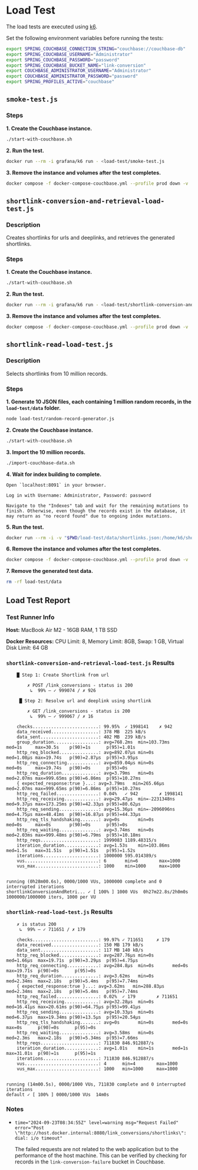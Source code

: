 # Load Test

The load tests are executed using [k6](https://grafana.com/docs/k6/latest/set-up/install-k6/#docker).

Set the following environment variables before running the tests:

```bash
export SPRING_COUCHBASE_CONNECTION_STRING="couchbase://couchbase-db"
export SPRING_COUCHBASE_USERNAME="Administrator"
export SPRING_COUCHBASE_PASSWORD="password"
export SPRING_COUCHBASE_BUCKET_NAME="link-conversion"
export COUCHBASE_ADMINISTRATOR_USERNAME="Administrator"
export COUCHBASE_ADMINISTRATOR_PASSWORD="password"
export SPRING_PROFILES_ACTIVE="couchbase"
```

## `smoke-test.js`

### Steps

**1. Create the Couchbase instance.**

```bash
./start-with-couchbase.sh
```

**2. Run the test.**

```bash
docker run --rm -i grafana/k6 run - <load-test/smoke-test.js
```

**3. Remove the instance and volumes after the test completes.**

```bash
docker compose -f docker-compose-couchbase.yml --profile prod down -v
```

## `shortlink-conversion-and-retrieval-load-test.js`

### Description

Creates shortlinks for urls and deeplinks, and retrieves the generated shortlinks.

### Steps

**1. Create the Couchbase instance.**

```bash
./start-with-couchbase.sh
```

**2. Run the test.**

```bash
docker run --rm -i grafana/k6 run - <load-test/shortlink-conversion-and-retrieval-load-test.js
```

**3. Remove the instance and volumes after the test completes.**

```bash
docker compose -f docker-compose-couchbase.yml --profile prod down -v
```

## `shortlink-read-load-test.js`

### Description

Selects shortlinks from 10 million records.

### Steps

**1. Generate 10 JSON files, each containing 1 million random records, in the `load-test/data` folder.**

```bash
node load-test/random-record-generator.js
```

**2. Create the Couchbase instance.**

```bash
./start-with-couchbase.sh
```

**3. Import the 10 million records.**

```bash
./import-couchbase-data.sh
```

**4. Wait for index building to complete.**

```text
Open `localhost:8091` in your browser.

Log in with Username: Administrator, Password: password

Navigate to the "Indexes" tab and wait for the remaining mutations to finish. Otherwise, even though the records exist in the database, it may return as "no record found" due to ongoing index mutations.
```

**5. Run the test.**

```bash
docker run --rm -i -v "$PWD/load-test/data/shortlinks.json:/home/k6/shortlinks.json" grafana/k6 run - <load-test/shortlink-read-load-test.js
```

**6. Remove the instance and volumes after the test completes.**

```bash
docker compose -f docker-compose-couchbase.yml --profile prod down -v
```

**7. Remove the generated test data.**

```bash
rm -rf load-test/data
```

## Load Test Report

### Test Runner Info

**Host:** MacBook Air M2 - 16GB RAM, 1 TB SSD

**Docker Resources:** CPU Limit: 8, Memory Limit: 8GB, Swap: 1 GB, Virtual Disk Limit: 64 GB

### `shortlink-conversion-and-retrieval-load-test.js` Results

```text
    █ Step 1: Create Shortlink from url

        ✗ POST /link_conversions - status is 200
         ↳  99% — ✓ 999074 / ✗ 926

     █ Step 2: Resolve url and deeplink using shortlink

        ✗ GET /link_conversions - status is 200
         ↳  99% — ✓ 999067 / ✗ 16

    checks.........................: 99.95%  ✓ 1998141    ✗ 942
    data_received..................: 378 MB  225 kB/s
    data_sent......................: 402 MB  239 kB/s
    group_duration.................: avg=768.2ms  min=103.73ms   med=1s     max=30.5s    p(90)=1s      p(95)=1.01s
    http_req_blocked...............: avg=892.07µs min=0s         med=1.08µs max=19.74s   p(90)=2.87µs  p(95)=3.95µs
    http_req_connecting............: avg=859.04µs min=0s         med=0s     max=19.74s   p(90)=0s      p(95)=0s
    http_req_duration..............: avg=3.79ms   min=0s         med=2.07ms max=999.65ms p(90)=6.86ms  p(95)=10.27ms
    { expected_response:true }...: avg=3.79ms   min=265.66µs   med=2.07ms max=999.65ms p(90)=6.86ms  p(95)=10.27ms
    http_req_failed................: 0.04%   ✓ 942        ✗ 1998141
    http_req_receiving.............: avg=29.47µs  min=-2231348ns med=9.37µs max=173.25ms p(90)=42.33µs p(95)=80.62µs
    http_req_sending...............: avg=15.36µs  min=-2096096ns med=4.75µs max=48.41ms  p(90)=16.87µs p(95)=44.33µs
    http_req_tls_handshaking.......: avg=0s       min=0s         med=0s     max=0s       p(90)=0s      p(95)=0s
    http_req_waiting...............: avg=3.74ms   min=0s         med=2.03ms max=999.48ms p(90)=6.79ms  p(95)=10.18ms
    http_reqs......................: 1999083 1189.48315/s
    iteration_duration.............: avg=1.53s    min=103.86ms   med=1.5s   max=31.51s   p(90)=1.51s   p(95)=1.52s
    iterations.....................: 1000000 595.014389/s
    vus............................: 6       min=6        max=1000
    vus_max........................: 1000    min=1000     max=1000


running (0h28m00.6s), 0000/1000 VUs, 1000000 complete and 0 interrupted iterations
shortlinkConversionAndRetri... ✓ [ 100% ] 1000 VUs  0h27m22.8s/2h0m0s  1000000/1000000 iters, 1000 per VU
```

### `shortlink-read-load-test.js` Results

```text
    ✗ is status 200
     ↳  99% — ✓ 711651 / ✗ 179

    checks.........................: 99.97% ✓ 711651     ✗ 179
    data_received..................: 150 MB 179 kB/s
    data_sent......................: 117 MB 140 kB/s
    http_req_blocked...............: avg=287.76µs min=0s       med=1.66µs  max=19.71s  p(90)=3.29µs  p(95)=4.75µs
    http_req_connecting............: avg=284.8µs  min=0s       med=0s      max=19.71s  p(90)=0s      p(95)=0s
    http_req_duration..............: avg=3.62ms   min=0s       med=2.34ms  max=2.18s   p(90)=5.4ms   p(95)=7.74ms
    { expected_response:true }...: avg=3.62ms   min=288.83µs med=2.34ms  max=2.18s   p(90)=5.4ms   p(95)=7.74ms
    http_req_failed................: 0.02%  ✓ 179        ✗ 711651
    http_req_receiving.............: avg=32.28µs  min=0s       med=16.41µs max=20.61ms p(90)=64.75µs p(95)=99.41µs
    http_req_sending...............: avg=10.33µs  min=0s       med=6.37µs  max=19.34ms p(90)=13.5µs  p(95)=20.54µs
    http_req_tls_handshaking.......: avg=0s       min=0s       med=0s      max=0s      p(90)=0s      p(95)=0s
    http_req_waiting...............: avg=3.58ms   min=0s       med=2.3ms   max=2.18s   p(90)=5.34ms  p(95)=7.66ms
    http_reqs......................: 711830 846.912887/s
    iteration_duration.............: avg=1.01s    min=1s       med=1s      max=31.01s  p(90)=1s      p(95)=1s
    iterations.....................: 711830 846.912887/s
    vus............................: 4      min=4        max=1000
    vus_max........................: 1000   min=1000     max=1000


running (14m00.5s), 0000/1000 VUs, 711830 complete and 0 interrupted iterations
default ✓ [ 100% ] 0000/1000 VUs  14m0s
```

### Notes

- `time="2024-09-23T08:34:55Z" level=warning msg="Request Failed" error="Post \"http://host.docker.internal:8080/link_conversions/shortlinks\": dial: i/o timeout"`

    The failed requests are not related to the web application but to the performance of the host machine. This can be verified by checking for records in the `link-conversion-failure` bucket in Couchbase.